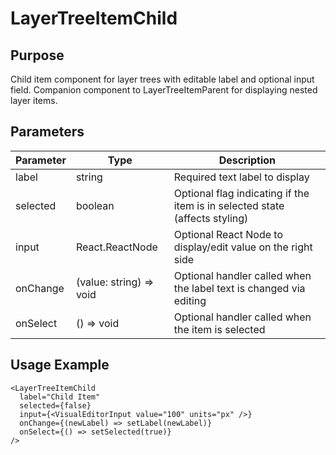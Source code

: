 # LayerTreeItemChild

## Purpose
Child item component for layer trees with editable label and optional input field. Companion component to LayerTreeItemParent for displaying nested layer items.

## Parameters

| Parameter | Type | Description |
|-----------|------|-------------|
| label | string | Required text label to display |
| selected | boolean | Optional flag indicating if the item is in selected state (affects styling) |
| input | React.ReactNode | Optional React Node to display/edit value on the right side |
| onChange | (value: string) => void | Optional handler called when the label text is changed via editing |
| onSelect | () => void | Optional handler called when the item is selected |

## Usage Example
```tsx
<LayerTreeItemChild
  label="Child Item"
  selected={false}
  input={<VisualEditorInput value="100" units="px" />}
  onChange={(newLabel) => setLabel(newLabel)}
  onSelect={() => setSelected(true)}
/>
```
